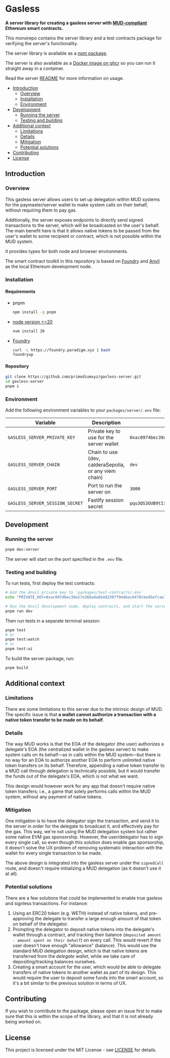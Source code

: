 # Gasless

**A server library for creating a gasless server with [MUD-compliant](https://github.com/latticexyz/mud) Ethereum smart contracts.**

This monorepo contains the server library and a test contracts package for verifying the server's functionality.

The server library is available as a [npm package](https://www.npmjs.com/package/@primodiumxyz/gasless-server).

The server is also available as a [Docker image on ghcr](https://github.com/primodiumxyz/gasless-server/pkgs/container/gasless-server) so you can run it straight away in a container.

Read the server [README](/packages/server/README.md) for more information on usage.

- [Introduction](#introduction)
  - [Overview](#overview)
  - [Installation](#installation)
  - [Environment](#environment)
- [Development](#development)
  - [Running the server](#running-the-server)
  - [Testing and building](#testing-and-building)
- [Additional context](#additional-context)
  - [Limitations](#limitations)
  - [Details](#details)
  - [Mitigation](#mitigation)
  - [Potential solutions](#potential-solutions)
- [Contributing](#contributing)
- [License](#license)

## Introduction

### Overview

This gasless server allows users to set up delegation within MUD systems for the paymaster/server wallet to make system calls on their behalf, without requiring them to pay gas.

Additionally, the server exposes endpoints to directly send signed transactions to the server, which will be broadcasted on the user's behalf. The main benefit here is that it allows native tokens to be passed from the user's wallet to some recipient or contract, which is not possible within the MUD system.

It provides types for both node and browser environments.

The smart contract toolkit in this repository is based on [Foundry](https://github.com/foundry-rs/foundry) and [Anvil](https://github.com/foundry-rs/foundry/tree/master/crates/anvil) as the local Ethereum development node.

### Installation

#### Requirements

- pnpm

  ```bash
  npm install -g pnpm
  ```

- [node version <=20](https://github.com/latticexyz/mud/pull/3456)

  ```bash
  nvm install 20
  ```

- [Foundry](https://book.getfoundry.sh/getting-started/installation#installation)

  ```bash
  curl -L https://foundry.paradigm.xyz | bash
  foundryup
  ```

#### Repository

```bash
git clone https://github.com/primodiumxyz/gasless-server.git
cd gasless-server
pnpm i
```

### Environment

Add the following environment variables to your `packages/server/.env` file:

| Variable                        | Description                                           | Default                                                              |
| ------------------------------- | ----------------------------------------------------- | -------------------------------------------------------------------- |
| `GASLESS_SERVER_PRIVATE_KEY`    | Private key to use for the server wallet              | `0xac0974bec39a17e36ba4a6b4d238ff944bacb478cbed5efcae784d7bf4f2ff80` |
| `GASLESS_SERVER_CHAIN`          | Chain to use (dev, calderaSepolia, or any viem chain) | `dev`                                                                |
| `GASLESS_SERVER_PORT`           | Port to run the server on                             | `3000`                                                               |
| `GASLESS_SERVER_SESSION_SECRET` | Fastify session secret                                | `pqu3QS3OUB9tIiWntAEI7PkaIfp2H73Me2Lqq340FXc2`                       |

## Development

### Running the server

```bash
pnpm dev:server
```

The server will start on the port specified in the `.env` file.

### Testing and building

To run tests, first deploy the test contracts:

```bash
# Add the Anvil private key to `packages/test-contracts/.env`
echo "PRIVATE_KEY=0xac0974bec39a17e36ba4a6b4d238ff944bacb478cbed5efcae784d7bf4f2ff80" > packages/test-contracts/.env

# Run the Anvil development node, deploy contracts, and start the server
pnpm run dev
```

Then run tests in a separate terminal session:

```bash
pnpm test
# or
pnpm test:watch
# or
pnpm test:ui
```

To build the server package, run:

```bash
pnpm build
```

## Additional context

### Limitations

There are some limitations to this server due to the intrinsic design of MUD. The specific issue is that **a wallet cannot authorize a transaction with a native token transfer to be made on its behalf**.

### Details

The way MUD works is that the EOA of the delegator (the user) authorizes a delegate's EOA (the centralized wallet in the gasless server) to make system calls on its behalf—as in calls within the MUD system—but there is no way for an EOA to authorize another EOA to perform unlimited native token transfers on its behalf. Therefore, appending a native token transfer to a MUD call through delegation is technically possible, but it would transfer the funds out of the delegate's EOA, which is not what we want.

This design would however work for any app that doesn't require native token transfers; i.e., a game that solely performs calls within the MUD system, without any payment of native tokens.

### Mitigation

One mitigation is to have the delegator sign the transaction, and send it to the server in order for the delegate to broadcast it, and effectively pay for the gas. This way, we're not using the MUD delegation system but rather some native EVM gas sponsorship. However, the user/delegator has to sign every single call, so even though this solution does enable gas sponsorship, it doesn't solve the UX problem of removing systematic interaction with the wallet for every single transaction to be made.

The above design is integrated into the gasless server under the `signedCall` route, and doesn't require initializing a MUD delegation (as it doesn't use it at all).

### Potential solutions

There are a few solutions that could be implemented to enable true gasless and signless transactions. For instance:

1. Using an ERC20 token (e.g. WETH) instead of native tokens, and pre-approving the delegate to transfer a large enough amount of that token on behalf of the delegator.
2. Prompting the delegator to deposit native tokens into the delegate's wallet through a contract, and tracking their balance (`deposited amount - amount spent on their behalf`) on every call. This would revert if the user doesn't have enough "allowance" (balance). This would use the standard MUD delegation design, which is that native tokens are transferred from the _delegate wallet_, while we take care of depositing/tracking balances ourselves.
3. Creating a smart account for the user, which would be able to delegate transfers of native tokens to another wallet as part of its design. This would require the user to deposit some funds into the smart account, so it's a bit similar to the previous solution in terms of UX.

## Contributing

If you wish to contribute to the package, please open an issue first to make sure that this is within the scope of the library, and that it is not already being worked on.

## License

This project is licensed under the MIT License - see [LICENSE](LICENSE) for details.
